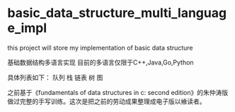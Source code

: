# basic_data_structure_multi_language_impl
this project will store my implementation of basic data structure

基础数据结构多语言实现
目前的多语言仅限于C++,Java,Go,Python

具体列表如下：
队列
栈
链表
树
图

之前基于《fundamentals of data structures in c: second edition》的朱仲涛版做过完整的手写训练。这次是把之前的劳动成果整理成电子版以飨读者。

